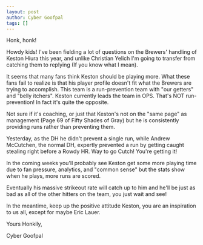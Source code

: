 ```yaml
---
layout: post
author: Cyber Goofpal
tags: []
---
```


Honk, honk!

Howdy kids! I've been fielding a lot of questions on the Brewers' handling of Keston Hiura this year, and unlike Christian Yelich I'm going to transfer from catching them to replying (If you know what I mean).

It seems that many fans think Keston should be playing more. What these fans fail to realize is that his player profile doesn't fit what the Brewers are trying to accomplish. This team is a run-prevention team with "our getters" and "belly itchers". Keston currently leads the team in OPS. That's NOT run-prevention! In fact it's quite the opposite.

Not sure if it's coaching, or just that Keston's not on the "same page" as management (Page 69 of Fifty Shades of Gray) but he is consistently providing runs rather than preventing them.

Yesterday, as the DH he didn't prevent a single run, while Andrew McCutchen, the normal DH, expertly prevented a run by getting caught stealing right before a Rowdy HR. Way to go Cutch! You're getting it!

In the coming weeks you'll probably see Keston get some more playing time due to fan pressure, analytics, and "common sense" but the stats show when he plays, more runs are scored.

Eventually his massive strikeout rate will catch up to him and he'll be just as bad as all of the other hitters on the team, you just wait and see!

In the meantime, keep up the positive attitude Keston, you are an inspiration to us all, except for maybe Eric Lauer.

Yours Honkily,

Cyber Goofpal